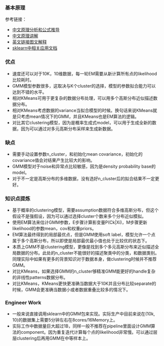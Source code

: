 
### 基本原理
参考链接：
- [中文原理分析和公式推导](https://blog.csdn.net/omade/article/details/27194451)
- [中文原理讲解](https://blog.csdn.net/lin_limin/article/details/81048411)
- [英文链接图文解释](https://towardsdatascience.com/gaussian-mixture-model-clearly-explained-115010f7d4cf)
- [sklearn中相关应用文档](https://scikit-learn.org/stable/modules/generated/sklearn.mixture.GaussianMixture.html)
### 优点
- 速度还可以对于10K，10维数据，每一轮EM需要从新计算所有点的likelihood比较耗时。
- GMM模型参数很多，这取决与K个cluster的选择，模型的参数拟合能力可以达到不错的水平。
- 相对KMeans可用于更复杂的数据分布处理，可以用多个高斯分布近似描述数据分布。
- 相对KMeans考虑数据的variance当拟合模型的时候。换句话来说KMeans就是只考虑mean情况下的GMM，并且KMeans也是EM算法的逻辑。
- 对比其它clustering模型，因为是概率生成式model，可以用于生成全新的数据，因为可以通过对多元高斯分布采样来生成新数据。
### 缺点
- 需要手动设置参数n_cluster，和初始化mean covariance，初始化的covariance值会对结果产生比较大的影响。
- GMM模型对于noise和异常点比较敏感，因为是density probability base的model。
- 对于不一定是高斯分布的多维数据，没有选好n_cluster后的拟合结果不一定更好。
### 知识点提炼
- 基于概率的clustering模型，需要assumption数据符合多维高斯分布，但这个假设不是强假设，因为可以通过选择cluster个数来多个分布近似模拟。
- 使用EM算法来估计GMM参数，E步骤计算影变量P(Ck|Xi)，M步骤更新likelihood的参数mean，cov和权重priors。
- EM算法最终得到的局部最优点，但是GMM使用soft label，模型允许一个点属于多个高斯分布，所以即使是局部最优最小值也处于比较优的状态下。
- 本质上GMM不是clustering模型，更像是找到多个多元高斯分布来近似描述全局数据的分布。此处的n_cluster不能很好的描述聚类中的分类，和数据类别。同理实际中如果有更多的背景知识对于数据本身，做clustering时候并不推荐GMM。
- 对比KMeans，如果选择GMM的n_cluster够精准GMM能更好的handle复杂的非线性patterns数据分布。
- 对比KMeans，KMeans更快更准确当数据大于10K并且分布比较separate的时候，GMM会更准确当数据小或者数据重叠比较多的情况下。
### Engineer Work
- 一般来说直接调用sklearn中的GMM包来实现。实际生产中目前来说在(10k, 10)的数据集上需要5分钟左右在8cores/16Memory上。
- 实际工作中数据量巨大超过1B，同样一般不推荐在pipeline里面设计GMM算法的component。因为重复迭代计算每个点的likelihood非常慢。可以通过层层clustering后再用GMM在中等样本上。
